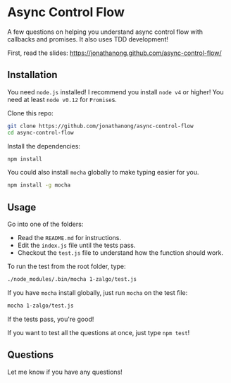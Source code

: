 # Async Control Flow

A few questions on helping you understand async control flow with callbacks and promises.
It also uses TDD development!

First, read the slides: https://jonathanong.github.com/async-control-flow/

## Installation

You need `node.js` installed! I recommend you install `node v4` or higher!
You need at least `node v0.12` for `Promise`s.

Clone this repo:

```bash
git clone https://github.com/jonathanong/async-control-flow
cd async-control-flow
```

Install the dependencies:

```bash
npm install
```

You could also install `mocha` globally to make typing easier for you.

```bash
npm install -g mocha
```

## Usage

Go into one of the folders:

- Read the `README.md` for instructions.
- Edit the `index.js` file until the tests pass.
- Checkout the `test.js` file to understand how the function should work.

To run the test from the root folder, type:

```bash
./node_modules/.bin/mocha 1-zalgo/test.js
```

If you have `mocha` install globally, just run `mocha` on the test file:

```bash
mocha 1-zalgo/test.js
```

If the tests pass, you're good!

If you want to test all the questions at once, just type `npm test`!

## Questions

Let me know if you have any questions!
